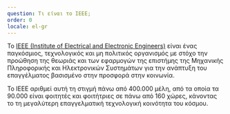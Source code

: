 ```yaml
---
question: Τι είναι το IEEE;
order: 0
locale: el-gr
---
```

Το [IEEE (Institute of Electrical and Electronic Engineers)](https://www.ieee.org) είναι ένας παγκόσμιος, τεχνολογικός και μη πολιτικός οργανισμός με στόχο την προώθηση της θεωριάς και των εφαρμογών της επιστήμης της Μηχανικής Πληροφορικής και Ηλεκτρονικών Συστημάτων για την ανάπτυξη του επαγγέλματος βασισμένο στην προσφορά στην κοινωνία.

Το IEEE αριθμεί αυτή τη στιγμή πάνω από 400.000 μέλη, από τα οποία τα 90.000 είναι φοιτητές και φοιτήτριες σε πάνω από 160 χώρες, κάνοντας το τη μεγαλύτερη επαγγελματική τεχνολογική κοινότητα του κόσμου.
